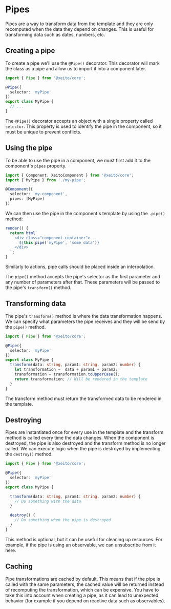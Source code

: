 # Pipes

Pipes are a way to transform data from the template and they are only recomputed when the data they depend on changes.
This is useful for transforming data such as dates, numbers, etc.

## Creating a pipe

To create a pipe we'll use the `@Pipe()` decorator. This decorator will mark the class as a pipe and allow us to import it into a component later.

```typescript
import { Pipe } from '@xeito/core';

@Pipe({
  selector: 'myPipe'
})
export class MyPipe {
  // ...
}
```
The `@Pipe()` decorator accepts an object with a single property called `selector`. This property is used to identify the pipe in the component,
so it must be unique to prevent conflicts.

## Using the pipe

To be able to use the pipe in a component, we must first add it to the component's `pipes` property.

```typescript
import { Component, XeitoComponent } from '@xeito/core';
import { MyPipe } from './my-pipe';

@Component({
  selector: 'my-component',
  pipes: [MyPipe]
})
```

We can then use the pipe in the component's template by using the `.pipe()` method:

```typescript
render() {
  return html`
    <div class="component-container">
      ${this.pipe('myPipe', 'some data')}
    </div>
  `;
}
```
Similarly to actions, pipe calls should be placed inside an interpolation.

The `pipe()` method accepts the pipe's selector as the first parameter and any number of parameters after that. 
These parameters will be passed to the pipe's `transform()` method.

## Transforming data

The pipe's `transform()` method is where the data transformation happens. 
We can specify what parameters the pipe receives and they will be send by the `pipe()` method.

```typescript
import { Pipe } from '@xeito/core';

@Pipe({
  selector: 'myPipe'
})
export class MyPipe {
  transform(data: string, param1: string, param2: number) {
    let transformation =  data + param1 + param2;
    transformation = transformation.toUpperCase();
    return transformation; // Will be rendered in the template
  }
}
```
The transform method must return the transformed data to be rendered in the template.

## Destroying

Pipes are instantiated once for every use in the template and the transform method is called every time the data changes.
When the component is destroyed, the pipe is also destroyed and the transform method is no longer called.
We can execute logic when the pipe is destroyed by implementing the `destroy()` method.

```typescript
import { Pipe } from '@xeito/core';

@Pipe({
  selector: 'myPipe'
})
export class MyPipe {

  transform(data: string, param1: string, param2: number) {
    // Do something with the data
  }

  destroy() {
    // Do something when the pipe is destroyed
  }
}
```
This method is optional, but it can be useful for cleaning up resources. For example, if the pipe is using an observable, we can unsubscribe from it here.

## Caching

Pipe transformations are cached by default. This means that if the pipe is called with the same parameters, the cached value will be returned instead of recomputing the transformation, which can be expensive.
You have to take this into account when creating a pipe, as it can lead to unexpected behavior (for example if you depend on reactive data such as observables).